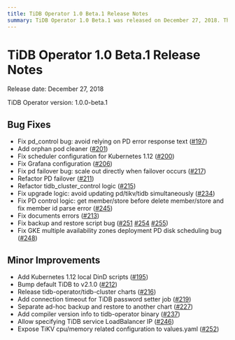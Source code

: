 ```yaml
---
title: TiDB Operator 1.0 Beta.1 Release Notes
summary: TiDB Operator 1.0 Beta.1 was released on December 27, 2018. The release includes bug fixes such as pd_control bug, orphan pod cleaner, scheduler configuration fix, Grafana configuration fix, and more. Minor improvements include adding Kubernetes 1.12 local DinD scripts, bumping default TiDB to v2.1.0, releasing tidb-operator/tidb-cluster charts, and more.
---
```


# TiDB Operator 1.0 Beta.1 Release Notes

Release date: December 27, 2018

TiDB Operator version: 1.0.0-beta.1

## Bug Fixes

* Fix pd_control bug: avoid relying on PD error response text ([#197](https://github.com/pingcap/tidb-operator/pull/197))
* Add orphan pod cleaner ([#201](https://github.com/pingcap/tidb-operator/pull/201))
* Fix scheduler configuration for Kubernetes 1.12 ([#200](https://github.com/pingcap/tidb-operator/pull/200))
* Fix Grafana configuration ([#206](https://github.com/pingcap/tidb-operator/pull/206))
* Fix pd failover bug: scale out directly when failover occurs ([#217](https://github.com/pingcap/tidb-operator/pull/217))
* Refactor PD failover ([#211](https://github.com/pingcap/tidb-operator/pull/211))
* Refactor tidb_cluster_control logic ([#215](https://github.com/pingcap/tidb-operator/pull/215))
* Fix upgrade logic: avoid updating pd/tikv/tidb simultaneously ([#234](https://github.com/pingcap/tidb-operator/pull/234))
* Fix PD control logic: get member/store before delete member/store and fix member id parse error ([#245](https://github.com/pingcap/tidb-operator/pull/245)) 
* Fix documents errors ([#213](https://github.com/pingcap/tidb-operator/pull/213)) 
* Fix backup and restore script bug ([#251](https://github.com/pingcap/tidb-operator/pull/251) [#254](https://github.com/pingcap/tidb-operator/pull/254) [#255](https://github.com/pingcap/tidb-operator/pull/255))
* Fix GKE multiple availability zones deployment PD disk scheduling bug ([#248](https://github.com/pingcap/tidb-operator/pull/248))

## Minor Improvements

* Add Kubernetes 1.12 local DinD scripts ([#195](https://github.com/pingcap/tidb-operator/pull/195)) 
* Bump default TiDB to v2.1.0 ([#212](https://github.com/pingcap/tidb-operator/pull/212))
* Release tidb-operator/tidb-cluster charts ([#216](https://github.com/pingcap/tidb-operator/pull/216)) 
* Add connection timeout for TiDB password setter job ([#219](https://github.com/pingcap/tidb-operator/pull/219))
* Separate ad-hoc backup and restore to another chart ([#227](https://github.com/pingcap/tidb-operator/pull/227))
* Add compiler version info to tidb-operator binary ([#237](https://github.com/pingcap/tidb-operator/pull/237)) 
* Allow specifying TiDB service LoadBalancer IP ([#246](https://github.com/pingcap/tidb-operator/pull/246))
* Expose TiKV cpu/memory related configuration to values.yaml ([#252](https://github.com/pingcap/tidb-operator/pull/252))
